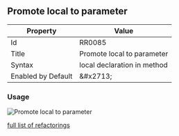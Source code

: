 ## Promote local to parameter

| Property | Value |
| -------- | ----- |
| Id | RR0085 |
| Title | Promote local to parameter |
| Syntax | local declaration in method |
| Enabled by Default | &\#x2713; |

### Usage

![Promote local to parameter](../../images/refactorings/PromoteLocalToParameter.png)

[full list of refactorings](Refactorings.md)
